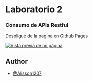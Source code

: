 
# Laboratorio 2
### Consumo de APIs Restful

Despligue de la pagina en Github Pages

[![Vista previa de mi página](https://github.com/user-attachments/assets/945804cb-bb0f-4306-90d2-df907ab64b4b)](https://alisson1207.github.io/)


## Author

- [@Alisson1207](https://github.com/Alisson1207)

